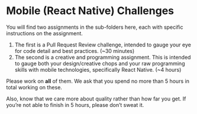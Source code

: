 # Mobile (React Native) Challenges
You will find two assignments in the sub-folders here, each with specific instructions on the assignment. 
1. The first is a Pull Request Review challenge, intended to gauge your eye for code detail and best practices. (~30 minutes)
1. The second is a creative and programming assignment. This is intended to gauge both your design/creative chops and your raw programming skills with mobile technologies, specifically React Native. (~4 hours)

Please work on **all** of them. We ask that you spend no more than 5 hours in total working on these.

Also, know that we care more about quality rather than how far you get. If you’re not able to finish in 5 hours, please don’t sweat it. 


